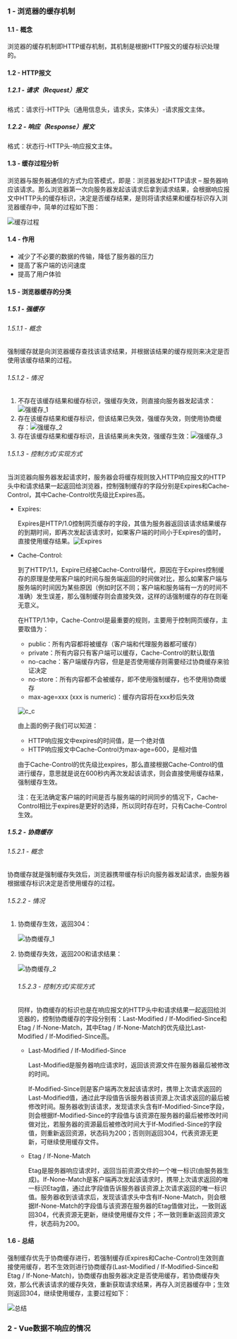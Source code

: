 ### 1 - 浏览器的缓存机制

#### 1.1 - 概念

浏览器的缓存机制即HTTP缓存机制，其机制是根据HTTP报文的缓存标识处理的。



#### 1.2 - HTTP报文

##### 1.2.1 - 请求（Request）报文

格式：请求行-HTTP头（通用信息头，请求头，实体头）-请求报文主体。



##### 1.2.2 - 响应（Response）报文

格式：状态行-HTTP头-响应报文主体。



#### 1.3 - 缓存过程分析

浏览器与服务器通信的方式为应答模式，即是：浏览器发起HTTP请求 – 服务器响应该请求。那么浏览器第一次向服务器发起该请求后拿到请求结果，会根据响应报文中HTTP头的缓存标识，决定是否缓存结果，是则将请求结果和缓存标识存入浏览器缓存中，简单的过程如下图：

![缓存过程](C:\Users\Guang\Desktop\面试题\缓存过程.jpg)



#### 1.4 - 作用

- 减少了不必要的数据的传输，降低了服务器的压力
- 提高了客户端的访问速度
- 提高了用户体验



#### 1.5 - 浏览器缓存的分类

##### 1.5.1 - 强缓存

###### 1.5.1.1 - 概念

强制缓存就是向浏览器缓存查找该请求结果，并根据该结果的缓存规则来决定是否使用该缓存结果的过程。



###### 1.5.1.2 - 情况

1. 不存在该缓存结果和缓存标识，强缓存失效，则直接向服务器发起请求：![强缓存_1](C:\Users\Guang\Desktop\面试题\强缓存_1.jpg)
2. 存在该缓存结果和缓存标识，但该结果已失效，强缓存失效，则使用协商缓存：![强缓存_2](C:\Users\Guang\Desktop\面试题\强缓存_2.jpg)
3. 存在该缓存结果和缓存标识，且该结果尚未失效，强缓存生效：![强缓存_3](C:\Users\Guang\Desktop\面试题\强缓存_3.jpg)



###### 1.5.1.3 - 控制方式/实现方式

当浏览器向服务器发起请求时，服务器会将缓存规则放入HTTP响应报文的HTTP头中和请求结果一起返回给浏览器，控制强制缓存的字段分别是Expires和Cache-Control，其中Cache-Control优先级比Expires高。

- Expires:

  Expires是HTTP/1.0控制网页缓存的字段，其值为服务器返回该请求结果缓存的到期时间，即再次发起该请求时，如果客户端的时间小于Expires的值时，直接使用缓存结果。![Expires](C:\Users\Guang\Desktop\面试题\Expires.png)

- Cache-Control:

  到了HTTP/1.1，Expire已经被Cache-Control替代，原因在于Expires控制缓存的原理是使用客户端的时间与服务端返回的时间做对比，那么如果客户端与服务端的时间因为某些原因（例如时区不同；客户端和服务端有一方的时间不准确）发生误差，那么强制缓存则会直接失效，这样的话强制缓存的存在则毫无意义。

  在HTTP/1.1中，Cache-Control是最重要的规则，主要用于控制网页缓存，主要取值为：

  - public：所有内容都将被缓存（客户端和代理服务器都可缓存）
  - private：所有内容只有客户端可以缓存，Cache-Control的默认取值
  - no-cache：客户端缓存内容，但是是否使用缓存则需要经过协商缓存来验证决定
  - no-store：所有内容都不会被缓存，即不使用强制缓存，也不使用协商缓存
  - max-age=xxx (xxx is numeric)：缓存内容将在xxx秒后失效

  ![c_c](C:\Users\Guang\Desktop\面试题\c_c.jpg)

  由上面的例子我们可以知道：

  - HTTP响应报文中expires的时间值，是一个绝对值
  - HTTP响应报文中Cache-Control为max-age=600，是相对值

  由于Cache-Control的优先级比expires，那么直接根据Cache-Control的值进行缓存，意思就是说在600秒内再次发起该请求，则会直接使用缓存结果，强制缓存生效。

  注：在无法确定客户端的时间是否与服务端的时间同步的情况下，Cache-Control相比于expires是更好的选择，所以同时存在时，只有Cache-Control生效。



##### 1.5.2 - 协商缓存

###### 1.5.2.1 - 概念

协商缓存就是强制缓存失效后，浏览器携带缓存标识向服务器发起请求，由服务器根据缓存标识决定是否使用缓存的过程。



###### 1.5.2.2 - 情况

1. 协商缓存生效，返回304：

   ![协商缓存_1](C:\Users\Guang\Desktop\面试题\协商缓存_1.jpg)

2. 协商缓存失效，返回200和请求结果：

   ![协商缓存_2](C:\Users\Guang\Desktop\面试题\协商缓存_2.jpg)

   

   ###### 1.5.2.3 - 控制方式/实现方式

   同样，协商缓存的标识也是在响应报文的HTTP头中和请求结果一起返回给浏览器的，控制协商缓存的字段分别有：Last-Modified / If-Modified-Since和Etag / If-None-Match，其中Etag / If-None-Match的优先级比Last-Modified / If-Modified-Since高。

   - Last-Modified / If-Modified-Since

     Last-Modified是服务器响应请求时，返回该资源文件在服务器最后被修改的时间。

     If-Modified-Since则是客户端再次发起该请求时，携带上次请求返回的Last-Modified值，通过此字段值告诉服务器该资源上次请求返回的最后被修改时间。服务器收到该请求，发现请求头含有If-Modified-Since字段，则会根据If-Modified-Since的字段值与该资源在服务器的最后被修改时间做对比，若服务器的资源最后被修改时间大于If-Modified-Since的字段值，则重新返回资源，状态码为200；否则则返回304，代表资源无更新，可继续使用缓存文件。

   - Etag / If-None-Match

     Etag是服务器响应请求时，返回当前资源文件的一个唯一标识(由服务器生成)。If-None-Match是客户端再次发起该请求时，携带上次请求返回的唯一标识Etag值，通过此字段值告诉服务器该资源上次请求返回的唯一标识值。服务器收到该请求后，发现该请求头中含有If-None-Match，则会根据If-None-Match的字段值与该资源在服务器的Etag值做对比，一致则返回304，代表资源无更新，继续使用缓存文件；不一致则重新返回资源文件，状态码为200。

#### 1.6 - 总结

强制缓存优先于协商缓存进行，若强制缓存(Expires和Cache-Control)生效则直接使用缓存，若不生效则进行协商缓存(Last-Modified / If-Modified-Since和Etag / If-None-Match)，协商缓存由服务器决定是否使用缓存，若协商缓存失效，那么代表该请求的缓存失效，重新获取请求结果，再存入浏览器缓存中；生效则返回304，继续使用缓存，主要过程如下：

![总结](C:\Users\Guang\Desktop\面试题\总结.png)



### 2 - Vue数据不响应的情况